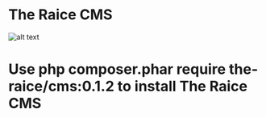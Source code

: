 # The Raice CMS
![alt text](http://preview.ibb.co/eBQHdH/3.png)

# Use php composer.phar require the-raice/cms:0.1.2 to install The Raice CMS

